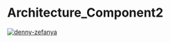 # Architecture_Component2
[![denny-zefanya](https://circleci.com/gh/denny-zefanya/Architecture_Component2.svg?style=shield)](https://circleci.com/gh/denny-zefanya/Architecture_Component2)
